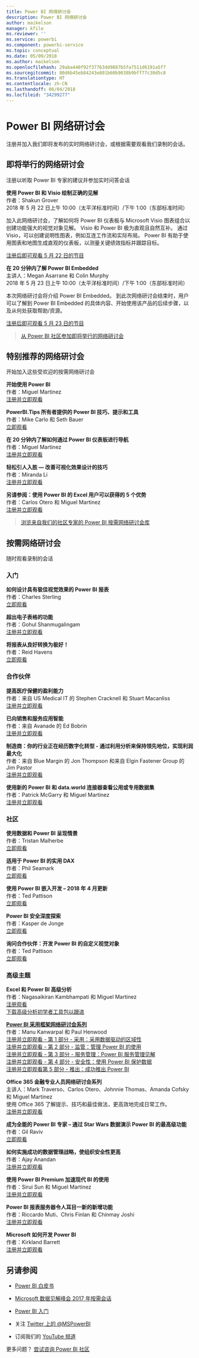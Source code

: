 ```yaml
---
title: Power BI 网络研讨会
description: Power BI 网络研讨会
author: maikelson
manager: kfile
ms.reviewer: ''
ms.service: powerbi
ms.component: powerbi-service
ms.topic: conceptual
ms.date: 05/09/2018
ms.author: maikelson
ms.openlocfilehash: 29aba440f92f37763dd9887b5fa7511d6191a5f7
ms.sourcegitcommit: 80d6b45eb84243e801b60b9038b9bff77c30d5c8
ms.translationtype: HT
ms.contentlocale: zh-CN
ms.lasthandoff: 06/04/2018
ms.locfileid: "34299277"
---
```

# <a name="power-bi-webinars"></a>Power BI 网络研讨会

注册并加入我们即将发布的实时网络研讨会，或根据需要观看我们录制的会话。

## <a name="upcoming-webinars"></a>即将举行的网络研讨会

注册以听取 Power BI 专家的建议并参加实时问答会话

**使用 Power BI 和 Visio 绘制正确的见解**
<br>作者：Shakun Grover
<br>2018 年 5 月 22 日上午 10:00（太平洋标准时间）/下午 1:00（东部标准时间）

加入此网络研讨会，了解如何将 Power BI 仪表板与 Microsoft Visio 图表组合以创建功能强大的视觉对象见解。 Visio 和 Power BI 极为直观且自然互补。 通过 Visio，可以创建说明性图表，例如互连工作流和实际布局。 Power BI 有助于使用图表和地图生成直观的仪表板，以测量关键绩效指标并跟踪目标。

[注册后即可观看 5 月 22 日的节目](https://info.microsoft.com/ww-landing-powerbi-and-visio.html?Is=Website)

**在 20 分钟内了解 Power BI Embedded**
<br>主讲人：Megan Asarrane 和 Colin Murphy
<br>2018 年 5 月 23 日上午 10:00（太平洋标准时间）/下午 1:00（东部标准时间）

本次网络研讨会将介绍 Power BI Embedded。 到此次网络研讨会结束时，用户可以了解到 Power BI Embedded 的具体内容、开始使用该产品的后续步骤，以及从何处获取帮助/资源。

[注册后即可观看 5 月 23 日的节目](https://info.microsoft.com/ww-landing-power-bi-embedded-in-20-min.html?Is=Website)

>[从 Power BI 社区参加即将举行的网络研讨会](https://powerbi.microsoft.com/en-us/blog/tag/community-webinar?Is=Website)

## <a name="featured-webinars"></a>特别推荐的网络研讨会

开始加入这些受欢迎的按需网络研讨会

**开始使用 Power BI**
<br>作者：Miguel Martinez
<br>[注册并立即观看](https://info.microsoft.com/getting-started-with-power-bi-ondemand.html?Is=Website)

**PowerBI.Tips 所有者提供的 Power BI 技巧、提示和工具**
<br>作者：Mike Carlo 和 Seth Bauer
<br>[立即观看](https://www.youtube.com/watch?v=fnj1_e3HXow)

**在 20 分钟内了解如何通过 Power BI 仪表板进行导航**
<br>作者：Miguel Martinez
<br>[注册并立即观看](https://info.microsoft.com/powerbi-dashboard-in-20-min.html?Is=Website)

**轻松引人入胜 — 改善可视化效果设计的技巧**
<br>作者：Miranda Li
<br>[注册并立即观看](https://info.microsoft.com/ww-landing-powerbi-tips-for-better-visualization-design.html?Is=Website)

**另请参阅：使用 Power BI 的 Excel 用户可以获得的 5 个优势**
<br>作者：Carlos Otero 和 Miguel Martinez
<br>[注册并立即观看](https://info.microsoft.com/excel-powerbi-better-together.html?Is=Website)

>[浏览来自我们的社区专家的 Power BI 按需网络研讨会库](https://community.powerbi.com/t5/Webinars-and-Video-Gallery/bd-p/VideoTipsTricks?filter=webinars&featured=yes&Is=Website)

## <a name="on-demand-webinars"></a>按需网络研讨会

随时观看录制的会话

### <a name="getting-started"></a>入门

**如何设计具有极佳视觉效果的 Power BI 报表**
<br>作者：Charles Sterling
<br>[立即观看](https://community.powerbi.com/t5/Webinars-and-Video-Gallery/5-3-17-Webinar-How-to-Design-Visually-Stunning-Power-BI-Reports/m-p/168204?Is=Website)

**超出电子表格的功能**
<br>作者：Gohul Shanmugalingam
<br>[注册并立即观看](https://info.microsoft.com/CA-PowerBI-WBNR-FY18-05May-09-DataBeyondtheSpreadsheet-MCW0006385_01Registration-ForminBody.html?Is=Website)

**将报表从良好转换为极好！**
<br>作者：Reid Havens
<br>[立即观看](https://community.powerbi.com/t5/Webinars-and-Video-Gallery/Power-BI-Transforming-A-Report-From-Good-to-GREAT/m-p/315119?Is=Website)

### <a name="partners"></a>合作伙伴 ###

**提高医疗保健的盈利能力**
<br>作者：来自 US Medical IT 的 Stephen Cracknell 和 Stuart Macanliss
<br>[注册并立即观看](https://info.microsoft.com/improving-profitability-in-healthcare.html?Is=Website)

**已向销售和服务应用智能**
<br>作者：来自 Avanade 的 Ed Bobrin
<br>[注册并立即观看](https://info.microsoft.com/applied-intelligence-for-sales-service.html?Is=Website)

**制造商：你的行业正在经历数字化转型 - 通过利用分析来保持领先地位，实现利润最大化**
<br>作者：来自 Blue Margin 的 Jon Thompson 和来自 Elgin Fastener Group 的 Jim Pastor
<br>[注册并立即观看](https://info.microsoft.com/digital-transformation-in-manufacturing.html?Is=Website)

**使用新的 Power BI 和 data.world 连接器查看公用或专用数据集**
<br>作者：Patrick McGarry 和 Miguel Martinez
<br>[注册并立即观看](https://info.microsoft.com/data-world-connector-powerbi.html?Is=Website)

### <a name="community"></a>社区 ###

**使用数据和 Power BI 呈现情景**
<br>作者：Tristan Malherbe
<br>[立即观看](https://www.youtube.com/watch?v=egk0suekwHo)

**适用于 Power BI 的实用 DAX**
<br>作者：Phil Seamark
<br>[立即观看](https://www.youtube.com/watch?v=1fGfqzS37qs)

**使用 Power BI 嵌入开发 – 2018 年 4 月更新**
<br>作者：Ted Pattison
<br>[立即观看](https://www.youtube.com/watch?v=swnGlrRy588)

**Power BI 安全深度探索**
<br>作者：Kasper de Jonge
<br>[立即观看](https://community.powerbi.com/t5/Webinars-and-Video-Gallery/5-23-2017-Power-BI-security-deep-dive-by-Kasper-de-Jonge/m-p/161476?Is=Website)

**询问合作伙伴：开发 Power BI 的自定义视觉对象**
<br>作者：Ted Pattison
<br>[立即观看](https://community.powerbi.com/t5/Webinars-and-Video-Gallery/Ask-a-Partner-Developing-Custom-Visuals-for-Power-BI/m-p/150368?Is=Website)

### <a name="advanced-topics"></a>高级主题 ###

**Excel 和 Power BI 高级分析**
<br>作者：Nagasaikiran Kambhampati 和 Miguel Martinez
<br>[注册观看](https://info.microsoft.com/ww-landing-advanced-analytics-excel-powerbi.html?Is=Website)
<br>[下载高级分析初学者工具包以跟进](https://aka.ms/pbiaawebinar)

**[Power BI 采用框架网络研讨会系列](https://info.microsoft.com/ww-landing-powerbi-adoption-framework-series.html?Is=Website)**
<br>作者：Manu Kanwarpal 和 Paul Henwood
<br>[注册并立即观看 - 第 1 部分 - 采用：采用数据驱动的区域性](https://info.microsoft.com/ww-landing-powerbi-adoption-ondemand.html?Is=Website)
<br>[注册并立即观看 - 第 2 部分 - 监管：管理 Power BI 的使用](https://info.microsoft.com/ww-ondemand-powerbi-governance.html?Is=Website)
<br>[注册并立即观看 - 第 3 部分 - 服务管理：Power BI 服务管理见解](https://info.microsoft.com/ww-landing-pbi-adoption-framework-part3.html?Is=Website)
<br>[注册并立即观看 - 第 4 部分 - 安全性：使用 Power BI 保护数据](https://info.microsoft.com/ww-landing-pbi-adoption-framework-part4.html?Is=Website)
<br>[注册并立即观看第 5 部分 - 推出：成功推出 Power BI](https://info.microsoft.com/ww-landing-powerbi-adoption-part5-rollout.html?Is=Website)

**Office 365 金融专业人员网络研讨会系列**
<br>主讲人：Mark Traverso、Carlos Otero、Johnnie Thomas、Amanda Cofsky 和 Miguel Martinez
<br>使用 Office 365 了解提示、技巧和最佳做法，更高效地完成日常工作。
<br>[注册并立即观看](https://aka.ms/Office365FinanceProsPBI)

**成为全能的 Power BI 专家 – 通过 Star Wars 数据演示 Power BI 的最高级功能**
<br>作者：Gil Raviv
<br>[立即观看](https://www.youtube.com/watch?v=r0Qk5V8dvgg)

**如何实施成功的数据管理战略，使组织安全性更高**
<br>作者：Ajay Anandan
<br>[注册并立即观看](https://info.microsoft.com/powerbi-data-governance-strategy-ondemand.html?Is=Website)

**使用 Power BI Premium 加速现代 BI 的使用**
<br>作者：Sirui Sun 和 Miguel Martinez
<br>[注册并立即观看](https://info.microsoft.com/powerbi-premium-webinar-ondemand.html?Is=Website)

**Power BI 报表服务器令人耳目一新的新增功能**
<br>作者：Riccardo Muti、Chris Finlan 和 Chinmay Joshi
<br>[注册并立即观看](https://info.microsoft.com/whats-new-powerbi-report-server.html?Is=Website)

**Microsoft 如何开发 Power BI**
<br>作者：Kirkland Barrett
<br>[注册并立即观看](https://info.microsoft.com/US-PowerBI-WBNR-FY17-11Nov-29-BIATMIcrosoft274828_01Registration-ForminBody.html?Is=Website)

## <a name="see-also"></a>另请参阅

- [Power BI 白皮书](whitepapers.md)

- [Microsoft 数据见解峰会 2017 年按需会话](https://community.powerbi.com/t5/Data-Insights-Summit-2017-On/bd-p/DataInsightsSummit2017OnDemand?Is=Website)

- [Power BI 入门](service-get-started.md)

- 关注 [Twitter 上的 @MSPowerBI](https://twitter.com/mspowerbi)

- 订阅我们的 [YouTube 频道](https://www.youtube.com/mspowerbi)

更多问题？ [尝试咨询 Power BI 社区](https://community.powerbi.com/)
